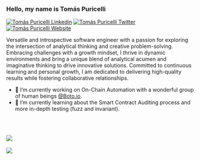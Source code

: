 ### Hello, my name is Tomás Puricelli

[![Tomás Puricelli Linkedin](https://img.shields.io/badge/LinkedIn-0077B5?style=for-the-badge&logo=linkedin&logoColor=white)](https://www.linkedin.com/in/tomaspuricelli/)
[![Tomás Puricelli Twitter](https://img.shields.io/badge/Twitter-1DA1F2?style=for-the-badge&logo=twitter&logoColor=white)](https://twitter.com/tomaspuricelli)
[![Tomás Puricelli Website](https://img.shields.io/badge/Twitter-1DA1F2?style=for-the-badge&logo=twitter&logoColor=white)](https://tomaspuricelli.com)

Versatile and introspective software engineer with a passion for exploring the intersection of analytical thinking and creative problem-solving. Embracing challenges with a growth mindset, I thrive in dynamic environments and bring a unique blend of analytical acumen and imaginative thinking to drive innovative solutions. Committed to continuous learning and personal growth, I am dedicated to delivering high-quality results while fostering collaborative relationships.

- 🔭 I’m currently working on On-Chain Automation with a wonderful group of human beings [@Boto.io](https://github.com/botoapp).
- 🌱 I’m currently learning about the Smart Contract Auditing process and more in-depth testing (fuzz and invariant).

<br><br/>

<picture>
<source
  srcset="https://github-readme-stats.vercel.app/api?username=tomasp1189&show_icons=true&theme=dark&count_private=true"
  media="(prefers-color-scheme: dark)"
/>
<source
  srcset="https://github-readme-stats.vercel.app/api?username=tomasp1189&show_icons=true&count_private=true"
  media="(prefers-color-scheme: light), (prefers-color-scheme: no-preference)"
/>
<img src="https://github-readme-stats.vercel.app/api?username=tomasp1189&show_icons=true&count_private=true" />
</picture>
<br></br>
<picture>
<source
  srcset="https://github-readme-stats.vercel.app/api/top-langs/?username=anuraghazra&layout=compact&theme=dark"
  media="(prefers-color-scheme: dark)"
/>
<source
  srcset="https://github-readme-stats.vercel.app/api/top-langs/?username=anuraghazra&layout=compact"
  media="(prefers-color-scheme: light), (prefers-color-scheme: no-preference)"
/>
<img src="https://github-readme-stats.vercel.app/api/top-langs/?username=anuraghazra&layout=compact" />
</picture>
